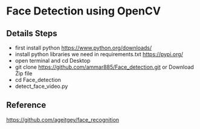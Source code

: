 # Face Detection using OpenCV
## Details Steps 

- first install python https://www.python.org/downloads/
- install python libraries we need in requirements.txt https://pypi.org/
- open terminal and cd Desktop 
- git clone  https://github.com/ammar885/Face_detection.git or Download Zip file
- cd Face_detection
- detect_face_video.py

## Reference 
https://github.com/ageitgey/face_recognition

